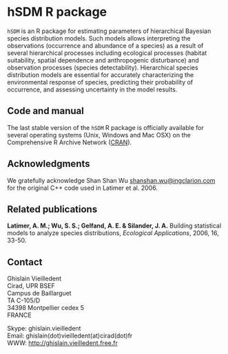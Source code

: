 hSDM R package
===============

`hSDM` is an R package for estimating parameters of hierarchical
Bayesian species distribution models. Such models allows interpreting
the observations (occurrence and abundance of a species) as a result
of several hierarchical processes including ecological processes
(habitat suitability, spatial dependence and anthropogenic
disturbance) and observation processes (species
detectability). Hierarchical species distribution models are essential
for accurately characterizing the environmental response of species,
predicting their probability of occurrence, and assessing uncertainty
in the model results.

Code and manual
---------------

The last stable version of the `hSDM` R package is officially
available for several operating systems (Unix, Windows and Mac OSX) on
the Comprehensive R Archive Network
([CRAN](http://cran.r-project.org/web/packages/hSDM/index.html)).

Acknowledgments
--------------

We gratefully acknowledge Shan Shan Wu <shanshan.wu@ingclarion.com> for
the original C++ code used in Latimer et al. 2006.

Related publications
--------------------

**Latimer, A. M.; Wu, S. S.; Gelfand, A. E. & Silander, J. A.**
Building statistical models to analyze species distributions,
*Ecological Applications*, 2006, 16, 33-50.

Contact
-------

Ghislain Vieilledent	
Cirad, UPR BSEF		
Campus de Baillarguet	
TA C-105/D		
34398 Montpellier cedex 5	
FRANCE

Skype: ghislain.vieilledent   
Email: ghislain(dot)vieilledent(at)cirad(dot)fr   
WWW: <http://ghislain.vieilledent.free.fr>
